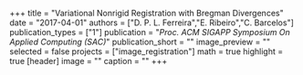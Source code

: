 +++
title = "Variational Nonrigid Registration with Bregman Divergences"
date = "2017-04-01"
authors = ["D. P. L. Ferreira","E. Ribeiro","C. Barcelos"]
publication_types = ["1"]
publication = "_Proc. ACM SIGAPP Symposium On Applied Computing (SAC)_"
publication_short = ""
image_preview = ""
selected = false
projects = ["image_registration"]
math = true
highlight = true
[header]
image = ""
caption = ""
+++

